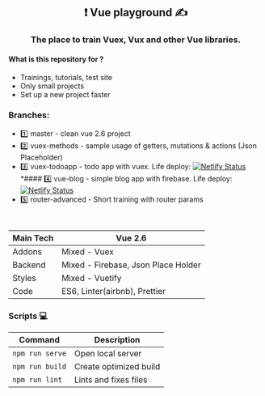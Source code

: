 
<h2 align="center"> ❗️  Vue playground ✍️</h2>

<h3 align="center">
The place to train Vuex, Vux and other Vue libraries.
</h3>

#### What is this repository for ?
* Trainings, tutorials, test site
* Only small projects
* Set up a new project faster

### Branches:  
* 1️⃣  master - clean vue 2.6 project  
* 2️⃣  vuex-methods - sample usage of getters, mutations & actions (Json Placeholder)  
* 3️⃣  vuex-todoapp - todo app with vuex. Life deploy: [![Netlify Status](https://api.netlify.com/api/v1/badges/a7a42342-0c25-48fb-a3d7-961ae3192452/deploy-status)](https://elegant-thompson-924167.netlify.app)  *#### 4️⃣  vue-blog - simple blog app with firebase. Life deploy: [![Netlify Status](https://api.netlify.com/api/v1/badges/4daccdf8-92f8-46b5-b5ef-491df8d79a93/deploy-status)](https://kind-jang-cea1ac.netlify.app)
* 5️⃣ router-advanced - Short training with router params

<br>

| Main Tech | Vue 2.6                            |
| --------- | ---------------------------------- |
| Addons    | Mixed - Vuex                       |
| Backend   | Mixed - Firebase, Json Place Holder|
| Styles    | Mixed - Vuetify                                   |
| Code      | ES6, Linter(airbnb), Prettier      |

### Scripts 💻

| Command         | Description            |
| --------------- | ---------------------- |
| `npm run serve` | Open local server      |
| `npm run build` | Create optimized build |
| `npm run lint`  | Lints and fixes files |
